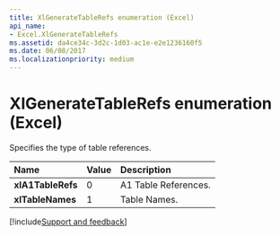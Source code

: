 ```yaml
---
title: XlGenerateTableRefs enumeration (Excel)
api_name:
- Excel.XlGenerateTableRefs
ms.assetid: da4ce34c-3d2c-1d03-ac1e-e2e1236160f5
ms.date: 06/08/2017
ms.localizationpriority: medium
---
```



# XlGenerateTableRefs enumeration (Excel)

Specifies the type of table references.



|Name|Value|Description|
|:-----|:-----|:-----|
| **xlA1TableRefs**|0|A1 Table References.|
| **xlTableNames**|1|Table Names.|

[!include[Support and feedback](~/includes/feedback-boilerplate.md)]